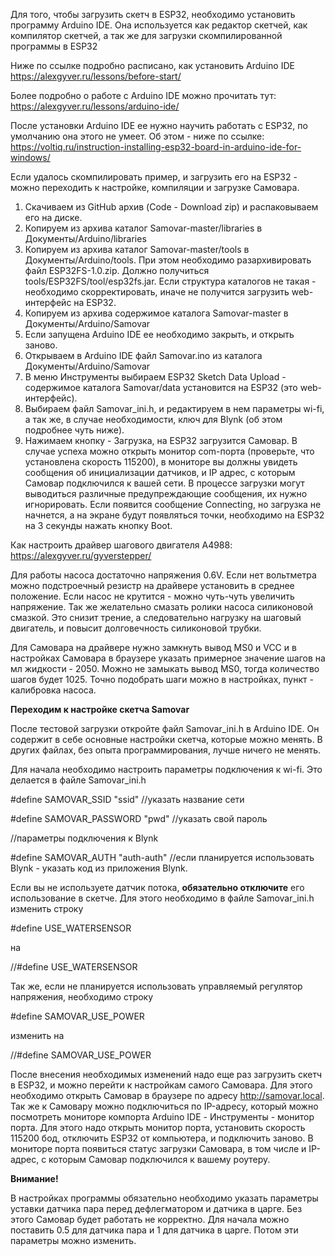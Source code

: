 Для того, чтобы загрузить скетч в ESP32, необходимо установить программу Arduino IDE. Она используется как редактор скетчей, как компилятор скетчей, а так же для загрузки скомпилированной программы в ESP32

Ниже по ссылке подробно расписано, как установить Arduino IDE
https://alexgyver.ru/lessons/before-start/

Более подробно о работе с Arduino IDE можно прочитать тут:
https://alexgyver.ru/lessons/arduino-ide/

После установки Arduino IDE ее нужно научить работать с ESP32, по умолчанию она этого не умеет. Об этом - ниже по ссылке:
https://voltiq.ru/instruction-installing-esp32-board-in-arduino-ide-for-windows/

Если удалось скомпилировать пример, и загрузить его на ESP32 - можно переходить к настройке, компиляции и загрузке Самовара.

1. Скачиваем из GitHub архив (Code - Download zip) и распаковываем его на диске.
2. Копируем из архива каталог Samovar-master/libraries в Документы/Arduino/libraries
3. Копируем из архива каталог Samovar-master/tools в Документы/Arduino/tools. При этом необходимо разархивировать файл ESP32FS-1.0.zip. Должно получиться tools/ESP32FS/tool/esp32fs.jar. Если структура каталогов не такая - необходимо скорректировать, иначе не получится загрузить web-интерфейс на ESP32.
4. Копируем из архива содержимое каталога Samovar-master в Документы/Arduino/Samovar
5. Если запущена Arduino IDE ее необходимо закрыть, и открыть заново.
6. Открываем в Arduino IDE файл Samovar.ino из каталога Документы/Arduino/Samovar
7. В меню Инструменты выбираем ESP32 Sketch Data Upload - содержимое каталога Samovar/data установится на ESP32 (это web-интерфейс).
8. Выбираем файл Samovar_ini.h, и редактируем в нем параметры wi-fi, а так же, в случае необходимости, ключ для Blynk (об этом подробнее чуть ниже).
9. Нажимаем кнопку - Загрузка, на ESP32 загрузится Самовар. В случае успеха можно открыть монитор com-порта (проверьте, что установлена скорость 115200), в мониторе вы должны увидеть сообщения об инициализации датчиков, и IP адрес, с которым Самовар подключился к вашей сети. В процессе загрузки могут выводиться различные предупреждающие сообщения, их нужно игнорировать. Если появится сообщение Connecting, но загрузка не начнется, а на экране будут появляться точки, необходимо на ESP32 на 3 секунды нажать кнопку Boot.


Как настроить драйвер шагового двигателя A4988:
https://alexgyver.ru/gyverstepper/

Для работы насоса достаточно напряжения 0.6V. Если нет вольтметра можно подстроечный резистр на драйвере установить в среднее положение. Если насос не крутится - можно чуть-чуть увеличить напряжение. Так же желательно смазать ролики насоса силиконовой смазкой. Это снизит трение, а следовательно нагрузку на шаговый двигатель, и повысит долговечность силиконовой трубки.

Для Самовара на драйвере нужно замкнуть вывод MS0 и VCC и в настройках Самовара в браузере указать примерное значение шагов на мл жидкости - 2050. Можно не замыкать вывод MS0, тогда количество шагов будет 1025. Точно подобрать шаги можно в настройках, пункт - калибровка насоса.

**Переходим к настройке скетча Samovar**

После тестовой загрузки откройте файл Samovar_ini.h в Arduino IDE. Он содержит в себе основные настройки скетча, которые можно менять. В других файлах, без опыта программирования, лучше ничего не менять.

Для начала необходимо настроить параметры подключения к wi-fi. Это делается в файле Samovar_ini.h

#define SAMOVAR_SSID "ssid" //указать название сети

#define SAMOVAR_PASSWORD "pwd" //указать свой пароль

//параметры подключения к Blynk

#define SAMOVAR_AUTH "auth-auth" //если планируется использовать Blynk - указать код из приложения Blynk.



Если вы не используете датчик потока, **обязательно отключите** его использование в скетче. Для этого необходимо в файле Samovar_ini.h изменить строку

#define USE_WATERSENSOR

на

//#define USE_WATERSENSOR

Так же, если не планируется использовать управляемый регулятор напряжения, необходимо строку

#define SAMOVAR_USE_POWER

изменить на

//#define SAMOVAR_USE_POWER



После внесения необходимых изменений надо еще раз загрузить скетч в ESP32, и можно перейти к настройкам самого Самовара.
Для этого необходимо открыть Самовар в браузере по адресу http://samovar.local.
Так же к Самовару можно подключиться по IP-адресу, который можно посмотреть мониторе компорта Arduino IDE - Инструменты - монитор порта. Для этого надо открыть монитор порта, установить скорость 115200 бод, отключить ESP32 от компьютера, и подключить заново. В мониторе порта появиться статус загрузки Самовара, в том числе и IP-адрес, с которым Самовар подключился к вашему роутеру.

**Внимание!**

В настройках программы обязательно необходимо указать параметры уставки датчика пара перед дефлегматором и датчика в царге. Без этого Самовар будет работать не корректно. Для начала можно поставить 0.5 для датчика пара и 1 для датчика в царге. Потом эти параметры можно изменить.
